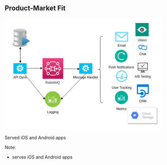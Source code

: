 ## Product-Market Fit

![Startup fully serverless architecture](images/looker-ex.png)

Served iOS and Android apps

Note:
 - serves iOS and Android apps
 
